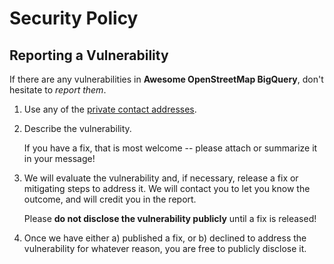 # Security Policy

## Reporting a Vulnerability

If there are any vulnerabilities in **Awesome OpenStreetMap BigQuery**, don't hesitate to _report them_.

1. Use any of the [private contact addresses](https://github.com/gcp-pdp/awesome-bigquery-openstreetmap#support).
2. Describe the vulnerability.

   If you have a fix, that is most welcome -- please attach or summarize it in your message!

3. We will evaluate the vulnerability and, if necessary, release a fix or mitigating steps to address it. We will contact you to let you know the outcome, and will credit you in the report.

   Please **do not disclose the vulnerability publicly** until a fix is released!

4. Once we have either a) published a fix, or b) declined to address the vulnerability for whatever reason, you are free to publicly disclose it.
